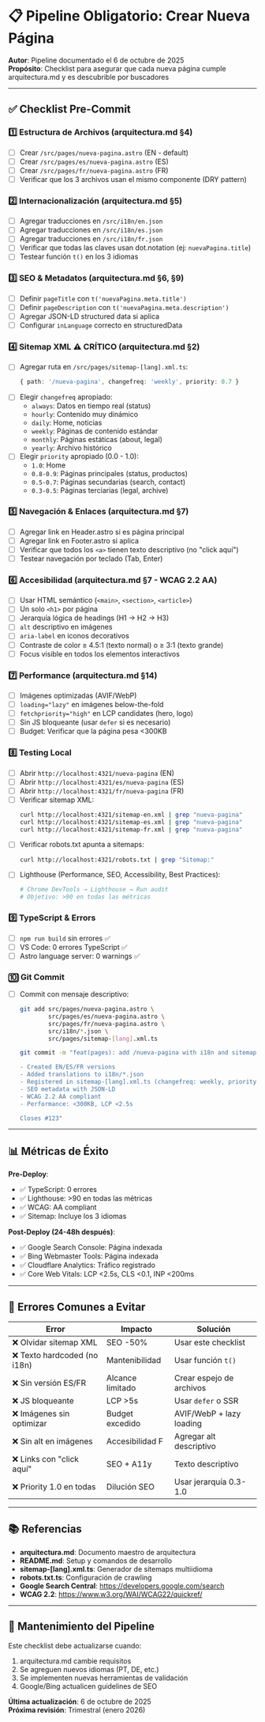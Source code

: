 # 📋 Pipeline Obligatorio: Crear Nueva Página

**Autor**: Pipeline documentado el 6 de octubre de 2025  
**Propósito**: Checklist para asegurar que cada nueva página cumple arquitectura.md y es descubrible por buscadores

---

## ✅ Checklist Pre-Commit

### 1️⃣ **Estructura de Archivos** (arquitectura.md §4)
- [ ] Crear `/src/pages/nueva-pagina.astro` (EN - default)
- [ ] Crear `/src/pages/es/nueva-pagina.astro` (ES)
- [ ] Crear `/src/pages/fr/nueva-pagina.astro` (FR)
- [ ] Verificar que los 3 archivos usan el mismo componente (DRY pattern)

### 2️⃣ **Internacionalización** (arquitectura.md §5)
- [ ] Agregar traducciones en `/src/i18n/en.json`
- [ ] Agregar traducciones en `/src/i18n/es.json`
- [ ] Agregar traducciones en `/src/i18n/fr.json`
- [ ] Verificar que todas las claves usan dot.notation (ej: `nuevaPagina.title`)
- [ ] Testear función `t()` en los 3 idiomas

### 3️⃣ **SEO & Metadatos** (arquitectura.md §6, §9)
- [ ] Definir `pageTitle` con `t('nuevaPagina.meta.title')`
- [ ] Definir `pageDescription` con `t('nuevaPagina.meta.description')`
- [ ] Agregar JSON-LD structured data si aplica
- [ ] Configurar `inLanguage` correcto en structuredData

### 4️⃣ **Sitemap XML** ⚠️ CRÍTICO (arquitectura.md §2)
- [ ] Agregar ruta en `/src/pages/sitemap-[lang].xml.ts`:
  ```typescript
  { path: '/nueva-pagina', changefreq: 'weekly', priority: 0.7 }
  ```
- [ ] Elegir `changefreq` apropiado:
  - `always`: Datos en tiempo real (status)
  - `hourly`: Contenido muy dinámico
  - `daily`: Home, noticias
  - `weekly`: Páginas de contenido estándar
  - `monthly`: Páginas estáticas (about, legal)
  - `yearly`: Archivo histórico
- [ ] Elegir `priority` apropiado (0.0 - 1.0):
  - `1.0`: Home
  - `0.8-0.9`: Páginas principales (status, productos)
  - `0.5-0.7`: Páginas secundarias (search, contact)
  - `0.3-0.5`: Páginas terciarias (legal, archive)

### 5️⃣ **Navegación & Enlaces** (arquitectura.md §7)
- [ ] Agregar link en Header.astro si es página principal
- [ ] Agregar link en Footer.astro si aplica
- [ ] Verificar que todos los `<a>` tienen texto descriptivo (no "click aquí")
- [ ] Testear navegación por teclado (Tab, Enter)

### 6️⃣ **Accesibilidad** (arquitectura.md §7 - WCAG 2.2 AA)
- [ ] Usar HTML semántico (`<main>`, `<section>`, `<article>`)
- [ ] Un solo `<h1>` por página
- [ ] Jerarquía lógica de headings (H1 → H2 → H3)
- [ ] `alt` descriptivo en imágenes
- [ ] `aria-label` en iconos decorativos
- [ ] Contraste de color ≥ 4.5:1 (texto normal) o ≥ 3:1 (texto grande)
- [ ] Focus visible en todos los elementos interactivos

### 7️⃣ **Performance** (arquitectura.md §14)
- [ ] Imágenes optimizadas (AVIF/WebP)
- [ ] `loading="lazy"` en imágenes below-the-fold
- [ ] `fetchpriority="high"` en LCP candidates (hero, logo)
- [ ] Sin JS bloqueante (usar `defer` si es necesario)
- [ ] Budget: Verificar que la página pesa <300KB

### 8️⃣ **Testing Local**
- [ ] Abrir `http://localhost:4321/nueva-pagina` (EN)
- [ ] Abrir `http://localhost:4321/es/nueva-pagina` (ES)
- [ ] Abrir `http://localhost:4321/fr/nueva-pagina` (FR)
- [ ] Verificar sitemap XML:
  ```bash
  curl http://localhost:4321/sitemap-en.xml | grep "nueva-pagina"
  curl http://localhost:4321/sitemap-es.xml | grep "nueva-pagina"
  curl http://localhost:4321/sitemap-fr.xml | grep "nueva-pagina"
  ```
- [ ] Verificar robots.txt apunta a sitemaps:
  ```bash
  curl http://localhost:4321/robots.txt | grep "Sitemap:"
  ```
- [ ] Lighthouse (Performance, SEO, Accessibility, Best Practices):
  ```bash
  # Chrome DevTools → Lighthouse → Run audit
  # Objetivo: >90 en todas las métricas
  ```

### 9️⃣ **TypeScript & Errors**
- [ ] `npm run build` sin errores ✅
- [ ] VS Code: 0 errores TypeScript ✅
- [ ] Astro language server: 0 warnings ✅

### 🔟 **Git Commit**
- [ ] Commit con mensaje descriptivo:
  ```bash
  git add src/pages/nueva-pagina.astro \
          src/pages/es/nueva-pagina.astro \
          src/pages/fr/nueva-pagina.astro \
          src/i18n/*.json \
          src/pages/sitemap-[lang].xml.ts
  
  git commit -m "feat(pages): add /nueva-pagina with i18n and sitemap
  
  - Created EN/ES/FR versions
  - Added translations to i18n/*.json
  - Registered in sitemap-[lang].xml.ts (changefreq: weekly, priority: 0.7)
  - SEO metadata with JSON-LD
  - WCAG 2.2 AA compliant
  - Performance: <300KB, LCP <2.5s
  
  Closes #123"
  ```

---

## 📊 Métricas de Éxito

**Pre-Deploy**:
- ✅ TypeScript: 0 errores
- ✅ Lighthouse: >90 en todas las métricas
- ✅ WCAG: AA compliant
- ✅ Sitemap: Incluye los 3 idiomas

**Post-Deploy (24-48h después)**:
- ✅ Google Search Console: Página indexada
- ✅ Bing Webmaster Tools: Página indexada
- ✅ Cloudflare Analytics: Tráfico registrado
- ✅ Core Web Vitals: LCP <2.5s, CLS <0.1, INP <200ms

---

## 🚨 Errores Comunes a Evitar

| Error | Impacto | Solución |
|-------|---------|----------|
| ❌ Olvidar sitemap XML | SEO -50% | Usar este checklist |
| ❌ Texto hardcoded (no i18n) | Mantenibilidad | Usar función `t()` |
| ❌ Sin versión ES/FR | Alcance limitado | Crear espejo de archivos |
| ❌ JS bloqueante | LCP >5s | Usar `defer` o SSR |
| ❌ Imágenes sin optimizar | Budget excedido | AVIF/WebP + lazy loading |
| ❌ Sin alt en imágenes | Accesibilidad F | Agregar alt descriptivo |
| ❌ Links con "click aquí" | SEO + A11y | Texto descriptivo |
| ❌ Priority 1.0 en todas | Dilución SEO | Usar jerarquía 0.3-1.0 |

---

## 📚 Referencias

- **arquitectura.md**: Documento maestro de arquitectura
- **README.md**: Setup y comandos de desarrollo
- **sitemap-[lang].xml.ts**: Generador de sitemaps multiidioma
- **robots.txt.ts**: Configuración de crawling
- **Google Search Central**: https://developers.google.com/search
- **WCAG 2.2**: https://www.w3.org/WAI/WCAG22/quickref/

---

## 🔄 Mantenimiento del Pipeline

Este checklist debe actualizarse cuando:
1. arquitectura.md cambie requisitos
2. Se agreguen nuevos idiomas (PT, DE, etc.)
3. Se implementen nuevas herramientas de validación
4. Google/Bing actualicen guidelines de SEO

**Última actualización**: 6 de octubre de 2025  
**Próxima revisión**: Trimestral (enero 2026)
